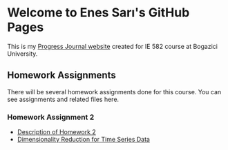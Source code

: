 # Welcome to Enes Sarı's GitHub Pages

This is my [Progress Journal website](https://bu-ie-582.github.io/fall21-enesssari/) created for IE 582 course at Bogazici University. 

## Homework Assignments

There will be several homework assignments done for this course. You can see assignments and related files here.


### Homework Assignment 2
* [Description of Homework 2]()
* [Dimensionality Reduction for Time Series Data]()